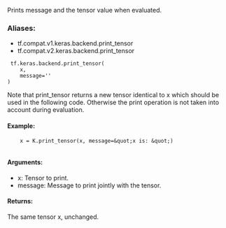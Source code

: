 Prints message and the tensor value when evaluated.
### Aliases:
- tf.compat.v1.keras.backend.print_tensor
- tf.compat.v2.keras.backend.print_tensor

```
 tf.keras.backend.print_tensor(
    x,
    message=''
)
```
Note that print_tensor returns a new tensor identical to x which should be used in the following code. Otherwise the print operation is not taken into account during evaluation.
#### Example:

```
    x = K.print_tensor(x, message=&quot;x is: &quot;)
   
```
#### Arguments:
- x: Tensor to print.
- message: Message to print jointly with the tensor.
#### Returns:
The same tensor x, unchanged.
